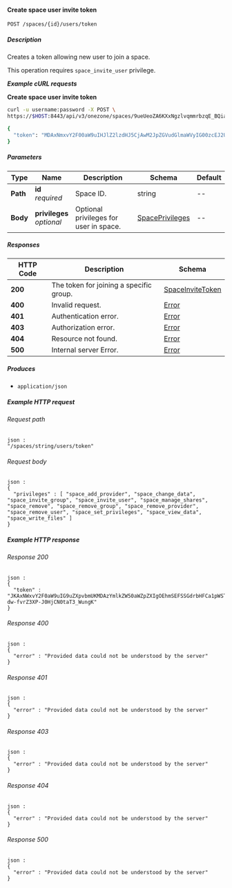 
<a name="create_space_user_invite_token"></a>
#### Create space user invite token
```
POST /spaces/{id}/users/token
```


##### Description
Creates a token allowing new user to join a space.

This operation requires `space_invite_user` privilege.

***Example cURL requests***

**Create space user invite token**
```bash
curl -u username:password -X POST \
https://$HOST:8443/api/v3/onezone/spaces/9ueUeoZA6KXxNgzlvqmmrbzqE_BQiaHEEDC21sY1Kuc/users/token

{
  "token": "MDAxNmxvY2F00aW9uIHJlZ2lzdHJ5CjAwM2JpZGVudGlmaWVyIG00zcEJ2UDVuOHhkQUNhdk9hbTlyNnIwNldPSzVhc"
}
```


##### Parameters

|Type|Name|Description|Schema|Default|
|---|---|---|---|---|
|**Path**|**id**  <br>*required*|Space ID.|string|--|
|**Body**|**privileges**  <br>*optional*|Optional privileges for user in space.|[SpacePrivileges](../definitions/SpacePrivileges.md#spaceprivileges)|--|


##### Responses

|HTTP Code|Description|Schema|
|---|---|---|
|**200**|The token for joining a specific group.|[SpaceInviteToken](../definitions/SpaceInviteToken.md#spaceinvitetoken)|
|**400**|Invalid request.|[Error](../definitions/Error.md#error)|
|**401**|Authentication error.|[Error](../definitions/Error.md#error)|
|**403**|Authorization error.|[Error](../definitions/Error.md#error)|
|**404**|Resource not found.|[Error](../definitions/Error.md#error)|
|**500**|Internal server Error.|[Error](../definitions/Error.md#error)|


##### Produces

* `application/json`


##### Example HTTP request

###### Request path
```
json :
"/spaces/string/users/token"
```


###### Request body
```
json :
{
  "privileges" : [ "space_add_provider", "space_change_data", "space_invite_group", "space_invite_user", "space_manage_shares", "space_remove", "space_remove_group", "space_remove_provider", "space_remove_user", "space_set_privileges", "space_view_data", "space_write_files" ]
}
```


##### Example HTTP response

###### Response 200
```
json :
{
  "token" : "JKAxNWxvY2F0aW9uIG9uZXpvbmUKMDAzYmlkZW50aWZpZXIgOEhmSEFSSGdrbHFCa1pWSTRsNk1CVHZTU3Z0OThwcHA2OTQ4czhRN1NPawowMDFhY2lkIHRpbWUgPCAxNDk2MTQwMTQ0CjAwMmZzaWduYXR1cmUg88OIBmav38YI0Z2-dw-fvrZ3XP-J0HjCN0taT3_WungK"
}
```


###### Response 400
```
json :
{
  "error" : "Provided data could not be understood by the server"
}
```


###### Response 401
```
json :
{
  "error" : "Provided data could not be understood by the server"
}
```


###### Response 403
```
json :
{
  "error" : "Provided data could not be understood by the server"
}
```


###### Response 404
```
json :
{
  "error" : "Provided data could not be understood by the server"
}
```


###### Response 500
```
json :
{
  "error" : "Provided data could not be understood by the server"
}
```



